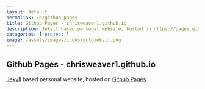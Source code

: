 ```yaml
---
layout: default
permalink: /p/github-pages
title: Github Pages - chrisweaver1.github.io
description: Jekyll based personal website, hosted on https://pages.github.com/ 
catagories: ['project']
image: /assets/images/icons/octojekyll.png
---
```


## Github Pages - chrisweaver1.github.io

[Jekyll](https://jekyllrb.com/) based personal website, hosted on [Github Pages](https://pages.github.com/). 

